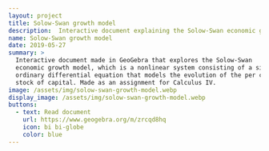 ```yaml
---
layout: project
title: Solow-Swan growth model
description:  Interactive document explaining the Solow-Swan economic growth model.
name: Solow-Swan growth model
date: 2019-05-27
summary: >
  Interactive document made in GeoGebra that explores the Solow-Swan
  economic growth model, which is a nonlinear system consisting of a single
  ordinary differential equation that models the evolution of the per capita
  stock of capital. Made as an assignment for Calculus IV.
image: /assets/img/solow-swan-growth-model.webp
display_image: /assets/img/solow-swan-growth-model.webp
buttons:
  - text: Read document
    url: https://www.geogebra.org/m/zrcqd8hq
    icon: bi bi-globe
    color: blue
---
```

